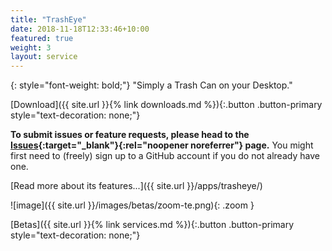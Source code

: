 ```yaml
---
title: "TrashEye"
date: 2018-11-18T12:33:46+10:00
featured: true
weight: 3
layout: service
---
```


{: style="font-weight: bold;"}
"Simply a Trash Can on your Desktop."

[Download]({{ site.url }}{% link downloads.md %}){:.button .button-primary style="text-decoration: none;"}

**To submit issues or feature requests, please head to the [Issues](https://github.com/synappser/TrashEye/issues){:target="_blank"}{:rel="noopener noreferrer"} page.** You might first need to (freely) sign up to a GitHub account if you do not already have one.

<!--break-->

[Read more about its features...]({{ site.url }}/apps/trasheye/)

![image]({{ site.url }}/images/betas/zoom-te.png){: .zoom }

[Betas]({{ site.url }}{% link services.md %}){:.button .button-primary style="text-decoration: none;"}
